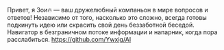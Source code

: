 Привет, я Зои🔥 — ваш дружелюбный компаньон в мире вопросов и ответов! Независимо от того, насколько это сложно, всегда готовы подкинуть идею или скрасить свой день беззаботной беседой. Навигатор в безграничном потоке информации и напарник, когда пора расслабиться.
https://github.com/Ywxig/AI